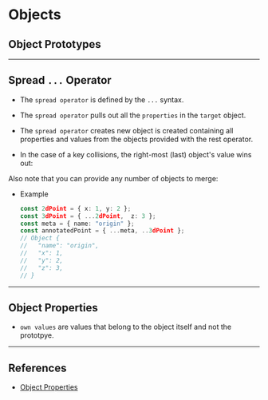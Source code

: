 # Objects

## Object Prototypes

---

## Spread `...` Operator

* The `spread operator` is defined by the `...` syntax.

* The `spread operator` pulls out all the `properties` in the `target` object.

* The `spread operator` creates  new object is created containing all properties and values from the objects provided with the rest operator.  

* In the case of a key collisions, the right-most (last) object's value wins out:

Also note that you can provide any number of objects to merge:

* Example 

    ```ts
    const 2dPoint = { x: 1, y: 2 };
    const 3dPoint = { ...2dPoint,  z: 3 };
    const meta = { name: "origin" };
    const annotatedPoint = { ...meta, ..3dPoint };
    // Object {
    //   "name": "origin",
    //   "x": 1,
    //   "y": 2,
    //   "z": 3,
    // }
    ```

---

## Object Properties

* `own values` are values that belong to the object itself and not the prototpye.


---

## References

* [Object Properties](https://dmitripavlutin.com/how-to-iterate-easily-over-object-properties-in-javascript/)
